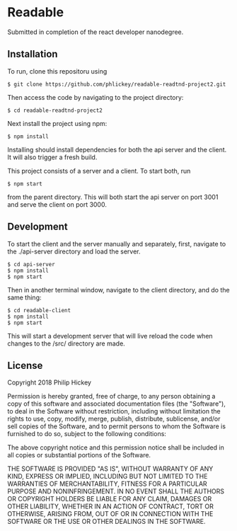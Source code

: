 # Readable

Submitted in completion of the react developer nanodegree.

## Installation
To run, clone this repositoru using 
```
$ git clone https://github.com/phlickey/readable-readtnd-project2.git
```

Then access the code by navigating to the project directory:

```
$ cd readable-readtnd-project2
```
Next install the project using npm:
```
$ npm install
```
Installing should install dependencies for both the api server and the client. It will also trigger a fresh build.

This project consists of a server and a client. To start both, run 
```
$ npm start
```
from the parent directory. This will both start the api server on port 3001 and
serve the client on port 3000.

## Development

To start the client and the server manually and separately, first, navigate to the ./api-server directory and load the server.

```
$ cd api-server
$ npm install
$ npm start
```

Then in another terminal window, navigate to the client directory, and do the same thing:
```
$ cd readable-client
$ npm install
$ npm start
```

This will start a development server that will live reload the code when changes to the /src/ directory are made.


## License
Copyright 2018 Philip Hickey

Permission is hereby granted, free of charge, to any person obtaining a copy of this software and associated documentation files (the "Software"), to deal in the Software without restriction, including without limitation the rights to use, copy, modify, merge, publish, distribute, sublicense, and/or sell copies of the Software, and to permit persons to whom the Software is furnished to do so, subject to the following conditions:

The above copyright notice and this permission notice shall be included in all copies or substantial portions of the Software.

THE SOFTWARE IS PROVIDED "AS IS", WITHOUT WARRANTY OF ANY KIND, EXPRESS OR IMPLIED, INCLUDING BUT NOT LIMITED TO THE WARRANTIES OF MERCHANTABILITY, FITNESS FOR A PARTICULAR PURPOSE AND NONINFRINGEMENT. IN NO EVENT SHALL THE AUTHORS OR COPYRIGHT HOLDERS BE LIABLE FOR ANY CLAIM, DAMAGES OR OTHER LIABILITY, WHETHER IN AN ACTION OF CONTRACT, TORT OR OTHERWISE, ARISING FROM, OUT OF OR IN CONNECTION WITH THE SOFTWARE OR THE USE OR OTHER DEALINGS IN THE SOFTWARE.